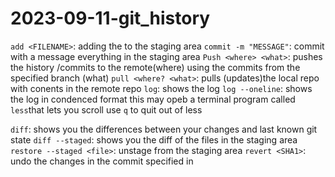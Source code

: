 # 2023-09-11-git_history

`add <FILENAME>`: adding the <FILENAME> to the staging area
`commit -m "MESSAGE"`: commit with a message everything in the staging area
`Push <where> <what>`: pushes the history /commits to the remote(where) using the commits from the specified branch (what)
`pull <where? <what>`: pulls (updates)the local repo with conents in the remote repo
`log`: shows the log
    `log --oneline`: shows the log in condenced format
    this may opeb a terminal program called `less`that lets you scroll
    use `q` to quit out of less

`diff`: shows you the differences between your changes and last known git state
`diff --staged`: shows you the diff of the files in the staging area 
`restore --staged <file>`: unstage <file> from the staging area
`revert <SHA1>`: undo the changes in the commit specified in <SHA1>